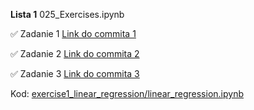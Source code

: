 **Lista 1** 025_Exercises.ipynb

:white_check_mark: Zadanie 1 [Link do commita 1](https://github.com/mawojcik/machine-learning/commit/6297f03e60f9bfeb36fcaa137deeb88d40f37bab)

:white_check_mark: Zadanie 2 [Link do commita 2](https://github.com/mawojcik/machine-learning/commit/6297f03e60f9bfeb36fcaa137deeb88d40f37bab)

:white_check_mark: Zadanie 3 [Link do commita 3](https://github.com/mawojcik/machine-learning/commit/b171e8fb5d5f2d46b7ad4718a4beda39749d3d72)


Kod: [exercise1_linear_regression/linear_regression.ipynb](https://github.com/mawojcik/machine-learning/blob/main/exercise1_linear_regression/linear_regression.ipynb)